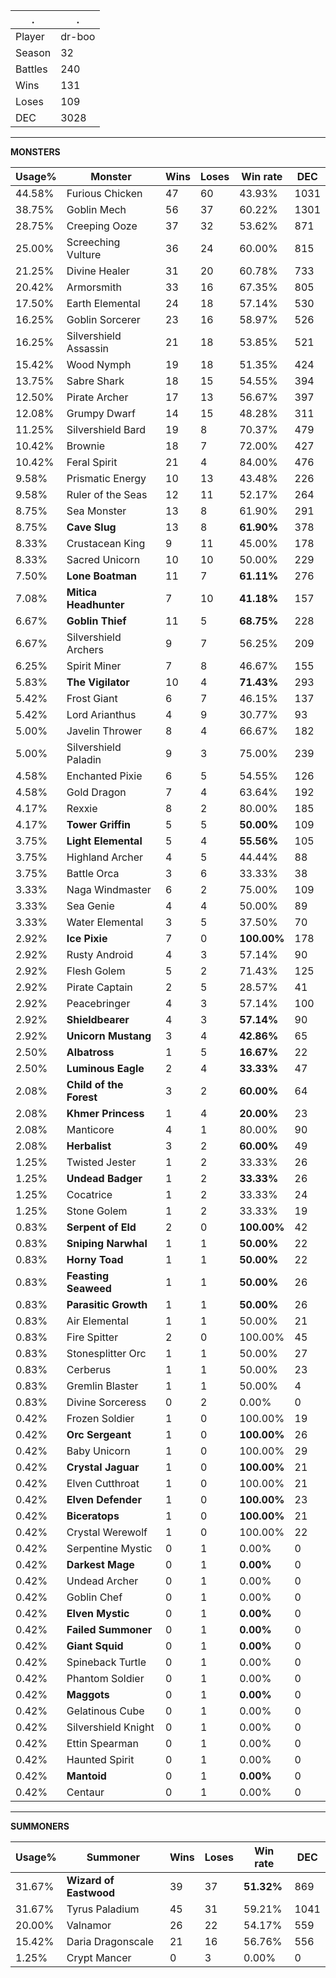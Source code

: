 .|.
|-|-
Player|dr-boo
Season|32
Battles|240
Wins|131
Loses|109
DEC|3028

---
**MONSTERS**

Usage%|Monster|Wins|Loses|Win rate|DEC|
-|-|-|-|-|-|
44.58%|Furious Chicken|47|60|43.93%|1031|
38.75%|Goblin Mech|56|37|60.22%|1301|
28.75%|Creeping Ooze|37|32|53.62%|871|
25.00%|Screeching Vulture|36|24|60.00%|815|
21.25%|Divine Healer|31|20|60.78%|733|
20.42%|Armorsmith|33|16|67.35%|805|
17.50%|Earth Elemental|24|18|57.14%|530|
16.25%|Goblin Sorcerer|23|16|58.97%|526|
16.25%|Silvershield Assassin|21|18|53.85%|521|
15.42%|Wood Nymph|19|18|51.35%|424|
13.75%|Sabre Shark|18|15|54.55%|394|
12.50%|Pirate Archer|17|13|56.67%|397|
12.08%|Grumpy Dwarf|14|15|48.28%|311|
11.25%|Silvershield Bard|19|8|70.37%|479|
10.42%|Brownie|18|7|72.00%|427|
10.42%|Feral Spirit|21|4|84.00%|476|
9.58%|Prismatic Energy|10|13|43.48%|226|
9.58%|Ruler of the Seas|12|11|52.17%|264|
8.75%|Sea Monster|13|8|61.90%|291|
8.75%|**Cave Slug**|13|8|**61.90%**|378|
8.33%|Crustacean King|9|11|45.00%|178|
8.33%|Sacred Unicorn|10|10|50.00%|229|
7.50%|**Lone Boatman**|11|7|**61.11%**|276|
7.08%|**Mitica Headhunter**|7|10|**41.18%**|157|
6.67%|**Goblin Thief**|11|5|**68.75%**|228|
6.67%|Silvershield Archers|9|7|56.25%|209|
6.25%|Spirit Miner|7|8|46.67%|155|
5.83%|**The Vigilator**|10|4|**71.43%**|293|
5.42%|Frost Giant|6|7|46.15%|137|
5.42%|Lord Arianthus|4|9|30.77%|93|
5.00%|Javelin Thrower|8|4|66.67%|182|
5.00%|Silvershield Paladin|9|3|75.00%|239|
4.58%|Enchanted Pixie|6|5|54.55%|126|
4.58%|Gold Dragon|7|4|63.64%|192|
4.17%|Rexxie|8|2|80.00%|185|
4.17%|**Tower Griffin**|5|5|**50.00%**|109|
3.75%|**Light Elemental**|5|4|**55.56%**|105|
3.75%|Highland Archer|4|5|44.44%|88|
3.75%|Battle Orca|3|6|33.33%|38|
3.33%|Naga Windmaster|6|2|75.00%|109|
3.33%|Sea Genie|4|4|50.00%|89|
3.33%|Water Elemental|3|5|37.50%|70|
2.92%|**Ice Pixie**|7|0|**100.00%**|178|
2.92%|Rusty Android|4|3|57.14%|90|
2.92%|Flesh Golem|5|2|71.43%|125|
2.92%|Pirate Captain|2|5|28.57%|41|
2.92%|Peacebringer|4|3|57.14%|100|
2.92%|**Shieldbearer**|4|3|**57.14%**|90|
2.92%|**Unicorn Mustang**|3|4|**42.86%**|65|
2.50%|**Albatross**|1|5|**16.67%**|22|
2.50%|**Luminous Eagle**|2|4|**33.33%**|47|
2.08%|**Child of the Forest**|3|2|**60.00%**|64|
2.08%|**Khmer Princess**|1|4|**20.00%**|23|
2.08%|Manticore|4|1|80.00%|90|
2.08%|**Herbalist**|3|2|**60.00%**|49|
1.25%|Twisted Jester|1|2|33.33%|26|
1.25%|**Undead Badger**|1|2|**33.33%**|26|
1.25%|Cocatrice|1|2|33.33%|24|
1.25%|Stone Golem|1|2|33.33%|19|
0.83%|**Serpent of Eld**|2|0|**100.00%**|42|
0.83%|**Sniping Narwhal**|1|1|**50.00%**|22|
0.83%|**Horny Toad**|1|1|**50.00%**|22|
0.83%|**Feasting Seaweed**|1|1|**50.00%**|26|
0.83%|**Parasitic Growth**|1|1|**50.00%**|26|
0.83%|Air Elemental|1|1|50.00%|21|
0.83%|Fire Spitter|2|0|100.00%|45|
0.83%|Stonesplitter Orc|1|1|50.00%|27|
0.83%|Cerberus|1|1|50.00%|23|
0.83%|Gremlin Blaster|1|1|50.00%|4|
0.83%|Divine Sorceress|0|2|0.00%|0|
0.42%|Frozen Soldier|1|0|100.00%|19|
0.42%|**Orc Sergeant**|1|0|**100.00%**|26|
0.42%|Baby Unicorn|1|0|100.00%|29|
0.42%|**Crystal Jaguar**|1|0|**100.00%**|21|
0.42%|Elven Cutthroat|1|0|100.00%|21|
0.42%|**Elven Defender**|1|0|**100.00%**|23|
0.42%|**Biceratops**|1|0|**100.00%**|21|
0.42%|Crystal Werewolf|1|0|100.00%|22|
0.42%|Serpentine Mystic|0|1|0.00%|0|
0.42%|**Darkest Mage**|0|1|**0.00%**|0|
0.42%|Undead Archer|0|1|0.00%|0|
0.42%|Goblin Chef|0|1|0.00%|0|
0.42%|**Elven Mystic**|0|1|**0.00%**|0|
0.42%|**Failed Summoner**|0|1|**0.00%**|0|
0.42%|**Giant Squid**|0|1|**0.00%**|0|
0.42%|Spineback Turtle|0|1|0.00%|0|
0.42%|Phantom Soldier|0|1|0.00%|0|
0.42%|**Maggots**|0|1|**0.00%**|0|
0.42%|Gelatinous Cube|0|1|0.00%|0|
0.42%|Silvershield Knight|0|1|0.00%|0|
0.42%|Ettin Spearman|0|1|0.00%|0|
0.42%|Haunted Spirit|0|1|0.00%|0|
0.42%|**Mantoid**|0|1|**0.00%**|0|
0.42%|Centaur|0|1|0.00%|0|

---
**SUMMONERS**

Usage%|Summoner|Wins|Loses|Win rate|DEC|
-|-|-|-|-|-|
31.67%|**Wizard of Eastwood**|39|37|**51.32%**|869|
31.67%|Tyrus Paladium|45|31|59.21%|1041|
20.00%|Valnamor|26|22|54.17%|559|
15.42%|Daria Dragonscale|21|16|56.76%|556|
1.25%|Crypt Mancer|0|3|0.00%|0|
